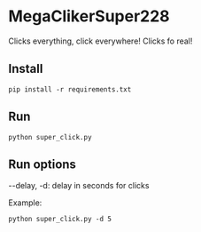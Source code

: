 # MegaClikerSuper228

Clicks everything, click everywhere! Clicks fo real!

## Install

```
pip install -r requirements.txt
```

## Run

```
python super_click.py
```

## Run options

--delay, -d: delay in seconds for clicks

Example:
```
python super_click.py -d 5
```